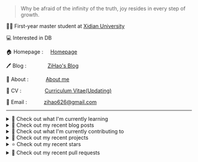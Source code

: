 > Why be afraid of the infinity of the truth, joy resides in every step of growth.

🧑‍🎓 First-year master student at [Xidian University](https://www.xidian.edu.cn/)

💻 Interested in DB

🏠 Homepage : &nbsp;&nbsp;&nbsp;&nbsp;[Homepage](https://zihao256.github.io/ZiHao256.com/)

🖊️ Blog : &nbsp;&nbsp;&nbsp;&emsp;&emsp;&emsp;[ZiHao's Blog](https://zihao256.github.io/)

👤 About : &nbsp;&nbsp;&ensp;&emsp;&emsp;[About me](https://zihao256.github.io/about/)

📄 CV : &nbsp;&emsp;&emsp;&emsp;&emsp;[Curriculum Vitae(Updating)](https://zihao256.github.io/ZiHao256.com/Awesome_CV.pdf)

📮 Email : &emsp;&emsp;&emsp;[zihao626@gmail.com](mailto:zihao626@gmail.com)

---
<details>
<summary>
📓 Check out what I'm currently learning
</summary>

- [ ] CMU15-445(2023FALL)

  - [X] [Project#0: C++ Primer](https://zihao256.github.io/p/6fa5e9a2.html)
  - [X] Homework#1: SQL
  - [X] [Project#1: Buffer Pool Manager](https://zihao256.github.io/p/1c228cd6.html)
  - [X] Homework#2: Storage & Indexes
  - [X] [Project#2: Extendible Hash Index](https://zihao256.github.io/p/517dd8ea.html)

</details>

<details>
<summary>
📜 Check out my recent blog posts
</summary>

- [Project#2 Extendible Hash Index](https://zihao256.github.io/p/517dd8ea.html) (1 day ago)
- [Extendible Hash Table](https://zihao256.github.io/p/76b71367.html) (2 days ago)
- [Project#1: Buffer Pool](https://zihao256.github.io/p/1c228cd6.html) (4 weeks ago)
- [Project#0: C&#43;&#43; Primer](https://zihao256.github.io/p/6fa5e9a2.html) (1 month ago)
- [Paper Reading: TECCD: A Tree Embedding Approach for Code Clone Detection](https://zihao256.github.io/p/42c77a0c.html) (5 months ago)
</details>

<details>
<summary>
👷 Check out what I'm currently contributing to
</summary>

- [ZiHao256/ZiHao256.github.io](https://github.com/ZiHao256/ZiHao256.github.io) -  (today)
- [ZiHao256/Gallery](https://github.com/ZiHao256/Gallery) - 图床，存储博客上的图片 (1 day ago)
- [ZiHao256/ZiHao256.com](https://github.com/ZiHao256/ZiHao256.com) - Alex Ma&#39;s Profile (3 weeks ago)
- [ZiHao256/Project_TravelBooking](https://github.com/ZiHao256/Project_TravelBooking) -  (5 months ago)
- [ZiHao256/BookManagementSystem](https://github.com/ZiHao256/BookManagementSystem) - XDU 3rd_term 程序设计实训 (5 months ago)
</details>

<details>
<summary>
🌱 Check out my recent projects
</summary>

- [ZiHao256/BookManagementSystem](https://github.com/ZiHao256/BookManagementSystem) - XDU 3rd_term 程序设计实训
- [ZiHao256/Gallery](https://github.com/ZiHao256/Gallery) - 图床，存储博客上的图片
- [ZiHao256/Code](https://github.com/ZiHao256/Code) - Rust exercises
- [ZiHao256/LabofCompiling](https://github.com/ZiHao256/LabofCompiling) - XDU lab
- [ZiHao256/vue_travelbooking](https://github.com/ZiHao256/vue_travelbooking) - 
</details>

<details>
<summary>
⭐ Check out my recent stars
</summary>

- [TsinghuaDatabaseGroup/AIDB](https://github.com/TsinghuaDatabaseGroup/AIDB) - ai4db and db4ai work (2 days ago)
- [conanhujinming/tips_for_interview](https://github.com/conanhujinming/tips_for_interview) - 我的一些面试心得；自学CS历程分享；找工作求职经验分享 (2 days ago)
- [shengyp/doing_the_PhD](https://github.com/shengyp/doing_the_PhD) -  (2 days ago)
- [Cyan4973/xxHash](https://github.com/Cyan4973/xxHash) - Extremely fast non-cryptographic hash algorithm (4 days ago)
- [MuiseDestiny/zotero-gpt](https://github.com/MuiseDestiny/zotero-gpt) - GPT Meet Zotero. (1 week ago)
</details>

<details>
<summary>
🔨 Check out my recent pull requests
</summary>

- [Fix the typo in the class TASK declaration in task.h: TASKS -&gt; TASK](https://github.com/yongwen/columbia/pull/3) on [yongwen/columbia](https://github.com/yongwen/columbia) (6 months ago)
- [Login](https://github.com/ZiHao256/vue_travelbooking/pull/1) on [ZiHao256/vue_travelbooking](https://github.com/ZiHao256/vue_travelbooking) (2 years ago)
</details>
